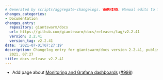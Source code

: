```yaml
---
# Generated by scripts/aggregate-changelogs. WARNING: Manual edits to this files will be overwritten.
changes_categories:
- Documentation
changes_entry:
  repository: giantswarm/docs
  url: https://github.com/giantswarm/docs/releases/tag/v2.2.41
  version: 2.2.41
  version_tag: v2.2.41
date: '2021-07-01T07:27:19'
description: Changelog entry for giantswarm/docs version 2.2.41, published on 01 July
  2021, 07:27
title: docs release v2.2.41
---
```


- Add page about [Monitoring and Grafana dashboards](https://docs.giantswarm.io/ui-api/observability/) ([#998](https://github.com/giantswarm/docs/pull/998))
